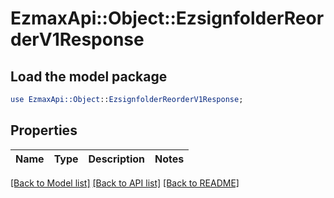 # EzmaxApi::Object::EzsignfolderReorderV1Response

## Load the model package
```perl
use EzmaxApi::Object::EzsignfolderReorderV1Response;
```

## Properties
Name | Type | Description | Notes
------------ | ------------- | ------------- | -------------

[[Back to Model list]](../README.md#documentation-for-models) [[Back to API list]](../README.md#documentation-for-api-endpoints) [[Back to README]](../README.md)


